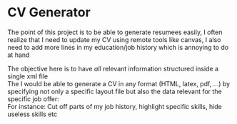 # CV Generator

The point of this project is to be able to generate resumees easily, I often realize that I need to update my CV using remote tools like canvas, I also need to add more lines in my education/job history which is annoying to do at hand

The objective here is to have *all* relevant information structured inside a single xml file  
The I would be able to generate a CV in any format (HTML, latex, pdf, ...) by specifying not only a specific layout file but also the data relevant for the specific job offer:  
For instance: Cut off parts of my job history, highlight specific skills, hide useless skills etc